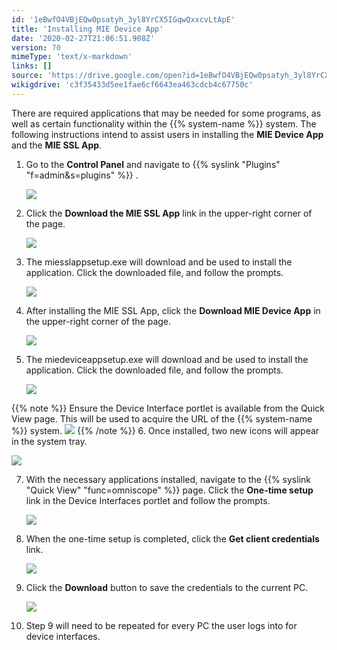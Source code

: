 ```yaml
---
id: '1eBwfO4VBjEQw0psatyh_3yl8YrCX5IGqwQxxcvLtApE'
title: 'Installing MIE Device App'
date: '2020-02-27T21:06:51.908Z'
version: 70
mimeType: 'text/x-markdown'
links: []
source: 'https://drive.google.com/open?id=1eBwfO4VBjEQw0psatyh_3yl8YrCX5IGqwQxxcvLtApE'
wikigdrive: 'c3f35433d5ee1fae6cf6643ea463cdcb4c67750c'
---
```

There are required applications that may be needed for some programs, as well as certain functionality within the {{% system-name %}} system. The following instructions intend to assist users in installing the **MIE Device App** and the **MIE SSL App**. 


1. Go to the <strong>Control Panel</strong> and navigate to {{% syslink "Plugins" "f=admin&s=plugins" %}} .

   <img src="../installing-mie-device-app.assets/8cdaa7c931dd6fa249c559577d7fbe15.png" />

2. Click the <strong>Download the MIE SSL App</strong> link in the upper-right corner of the page. 

   <img src="../installing-mie-device-app.assets/8d0be49af32bac592d6a523f76e528c1.png" />



3. The miesslappsetup.exe will download and be used to install the application. Click the downloaded file, and follow the prompts.

   <img src="../installing-mie-device-app.assets/91da4da5c6ea02ef4c69969acdf4c669.png" />

4. After installing the MIE SSL App, click the <strong>Download MIE Device App</strong> in the upper-right corner of the page.

   <img src="../installing-mie-device-app.assets/988cfed79179354ade0a390036734716.png" />

5. The miedeviceappsetup.exe will download and be used to install the application. Click the downloaded file, and follow the prompts.

   <img src="../installing-mie-device-app.assets/f4cc68b416d7ca7cbbd5d20ac66bd17b.png" />



{{% note %}}
   Ensure the Device Interface portlet is available from the Quick View page. This will be used to acquire the URL of the {{% system-name %}} system.
   <img src="../installing-mie-device-app.assets/830eb79176b3a01d26cbd2b5ae15a2b1.png" />
{{% /note %}}
6. Once installed, two new icons will appear in the system tray.

   <img src="../installing-mie-device-app.assets/70922a4703d682fe7775dd07af9bead5.png" />

7. With the necessary applications installed, navigate to the {{% syslink "Quick View" "func=omniscope" %}} page. Click the <strong>One-time setup</strong> link in the Device Interfaces portlet and follow the prompts.

   <img src="../installing-mie-device-app.assets/7deee7d1ecb39f6a60c78c0b6304f228.png" />



8. When the one-time setup is completed, click the <strong>Get client credentials</strong> link.

   <img src="../installing-mie-device-app.assets/6516f5670e5a6a04c8bb57df50d42119.png" />



9. Click the <strong>Download</strong> button to save the credentials to the current PC.

   <img src="../installing-mie-device-app.assets/a071349ae16262cd708b0ff5ee30d159.png" />



10. Step 9 will need to be repeated for every PC the user logs into for device interfaces.
